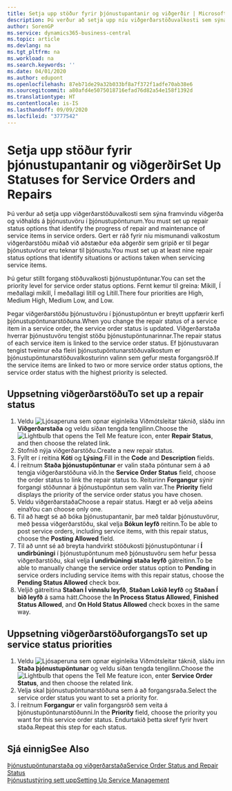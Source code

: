 ```yaml
---
title: Setja upp stöður fyrir þjónustupantanir og viðgerðir | Microsoft Docs
description: Þú verður að setja upp níu viðgerðarstöðuvalkosti sem sýna framvindu viðgerða og viðhalds á þjónustuvöru í þjónustupöntunum.
author: SorenGP
ms.service: dynamics365-business-central
ms.topic: article
ms.devlang: na
ms.tgt_pltfrm: na
ms.workload: na
ms.search.keywords: ''
ms.date: 04/01/2020
ms.author: edupont
ms.openlocfilehash: 87eb71de29a32b033bf8a7f372f1adfe70ab38e6
ms.sourcegitcommit: a80afd4e5075018716efad76d82a54e158f1392d
ms.translationtype: HT
ms.contentlocale: is-IS
ms.lasthandoff: 09/09/2020
ms.locfileid: "3777542"
---
```

# <a name="set-up-statuses-for-service-orders-and-repairs"></a><span data-ttu-id="3f5b6-103">Setja upp stöður fyrir þjónustupantanir og viðgerðir</span><span class="sxs-lookup"><span data-stu-id="3f5b6-103">Set Up Statuses for Service Orders and Repairs</span></span>
<span data-ttu-id="3f5b6-104">Þú verður að setja upp viðgerðarstöðuvalkosti sem sýna framvindu viðgerða og viðhalds á þjónustuvöru í þjónustupöntunum.</span><span class="sxs-lookup"><span data-stu-id="3f5b6-104">You must set up repair status options that identify the progress of repair and maintenance of service items in service orders.</span></span> <span data-ttu-id="3f5b6-105">Gert er ráð fyrir níu mismunandi valkostum viðgerðarstöðu miðað við aðstæður eða aðgerðir sem gripið er til þegar þjónustuvörur eru teknar til þjónustu.</span><span class="sxs-lookup"><span data-stu-id="3f5b6-105">You must set up at least nine repair status options that identify situations or actions taken when servicing service items.</span></span>  

<span data-ttu-id="3f5b6-106">Þú getur stillt forgang stöðuvalkosti þjónustupöntunar.</span><span class="sxs-lookup"><span data-stu-id="3f5b6-106">You can set the priority level for service order status options.</span></span> <span data-ttu-id="3f5b6-107">Fernt kemur til greina: Mikill, Í meðallagi mikill, Í meðallagi lítill og Lítill.</span><span class="sxs-lookup"><span data-stu-id="3f5b6-107">There four priorities are High, Medium High, Medium Low, and Low.</span></span>  

<span data-ttu-id="3f5b6-108">Þegar viðgerðarstöðu þjónustuvöru í þjónustupöntun er breytt uppfærir kerfi þjónustupöntunarstöðuna.</span><span class="sxs-lookup"><span data-stu-id="3f5b6-108">When you change the repair status of a service item in a service order, the service order status is updated.</span></span> <span data-ttu-id="3f5b6-109">Viðgerðarstaða hverrar þjónustuvöru tengist stöðu þjónustupöntunarinnar.</span><span class="sxs-lookup"><span data-stu-id="3f5b6-109">The repair status of each service item is linked to the service order status.</span></span> <span data-ttu-id="3f5b6-110">Ef þjónustuvaran tengist tveimur eða fleiri þjónustupöntunarstöðuvalkostum er þjónustupöntunarstöðuvalkosturinn valinn sem gefur mesta forgangsröð.</span><span class="sxs-lookup"><span data-stu-id="3f5b6-110">If the service items are linked to two or more service order status options, the service order status with the highest priority is selected.</span></span>  

## <a name="to-set-up-a-repair-status"></a><span data-ttu-id="3f5b6-111">Uppsetning viðgerðarstöðu</span><span class="sxs-lookup"><span data-stu-id="3f5b6-111">To set up a repair status</span></span>  
1. <span data-ttu-id="3f5b6-112">Veldu ![Ljósaperuna sem opnar eiginleika Viðmótsleitar](media/ui-search/search_small.png "Segðu mér hvað þú vilt gera") táknið, sláðu inn **Viðgerðarstaða** og veldu síðan tengda tengilinn.</span><span class="sxs-lookup"><span data-stu-id="3f5b6-112">Choose the ![Lightbulb that opens the Tell Me feature](media/ui-search/search_small.png "Tell me what you want to do") icon, enter **Repair Status**, and then choose the related link.</span></span>
2. <span data-ttu-id="3f5b6-113">Stofnið nýja viðgerðarstöðu.</span><span class="sxs-lookup"><span data-stu-id="3f5b6-113">Create a new repair status.</span></span>  
3. <span data-ttu-id="3f5b6-114">Fyllt er í reitina **Kóti** og **Lýsing**.</span><span class="sxs-lookup"><span data-stu-id="3f5b6-114">Fill in the **Code** and **Description** fields.</span></span>  
4. <span data-ttu-id="3f5b6-115">Í reitnum **Staða þjónustupöntunar** er valin staða pöntunar sem á að tengja viðgerðarstöðuna við.</span><span class="sxs-lookup"><span data-stu-id="3f5b6-115">In the **Service Order Status** field, choose the order status to link the repair status to.</span></span> <span data-ttu-id="3f5b6-116">Reiturinn **Forgangur** sýnir forgangi stöðunnar á þjónustupöntun sem valin var.</span><span class="sxs-lookup"><span data-stu-id="3f5b6-116">The **Priority** field displays the priority of the service order status you have chosen.</span></span>  
5. <span data-ttu-id="3f5b6-117">Veldu viðgerðarstaða</span><span class="sxs-lookup"><span data-stu-id="3f5b6-117">Choose a repair status.</span></span> <span data-ttu-id="3f5b6-118">Hægt er að velja aðeins eina</span><span class="sxs-lookup"><span data-stu-id="3f5b6-118">You can choose only one.</span></span>  
6. <span data-ttu-id="3f5b6-119">Til að hægt sé að bóka þjónustupantanir, þar með taldar þjónustuvörur, með þessa viðgerðarstöðu, skal velja **Bókun leyfð** reitinn.</span><span class="sxs-lookup"><span data-stu-id="3f5b6-119">To be able to post service orders, including service items, with this repair status, choose the **Posting Allowed** field.</span></span>  
7. <span data-ttu-id="3f5b6-120">Til að unnt sé að breyta handvirkt stöðukosti þjónustupöntunar í **Í undirbúningi** í þjónustupöntunum með þjónustuvöru sem hefur þessa viðgerðarstöðu, skal velja **Í undirbúningi staða leyfð** gátreitinn.</span><span class="sxs-lookup"><span data-stu-id="3f5b6-120">To be able to manually change the service order status option to **Pending** in service orders including service items with this repair status, choose the **Pending Status Allowed** check box.</span></span>  
8. <span data-ttu-id="3f5b6-121">Veljið gátreitina **Staðan Í vinnslu leyfð**, **Staðan Lokið leyfð** og **Staðan Í bið leyfð** á sama hátt.</span><span class="sxs-lookup"><span data-stu-id="3f5b6-121">Choose the **In Process Status Allowed**, **Finished Status Allowed**, and **On Hold Status Allowed** check boxes in the same way.</span></span>
  
## <a name="to-set-up-service-status-priorities"></a><span data-ttu-id="3f5b6-122">Uppsetning viðgerðarstöðuforgangs</span><span class="sxs-lookup"><span data-stu-id="3f5b6-122">To set up service status priorities</span></span>  
1. <span data-ttu-id="3f5b6-123">Veldu ![Ljósaperuna sem opnar eiginleika Viðmótsleitar](media/ui-search/search_small.png "Segðu mér hvað þú vilt gera") táknið, sláðu inn **Staða þjónustupöntunar** og veldu síðan tengda tengilinn.</span><span class="sxs-lookup"><span data-stu-id="3f5b6-123">Choose the ![Lightbulb that opens the Tell Me feature](media/ui-search/search_small.png "Tell me what you want to do") icon, enter **Service Order Status**, and then choose the related link.</span></span>  
2. <span data-ttu-id="3f5b6-124">Velja skal þjónustupöntunarstöðuna sem á að forgangsraða.</span><span class="sxs-lookup"><span data-stu-id="3f5b6-124">Select the service order status you want to set a priority for.</span></span>  
3. <span data-ttu-id="3f5b6-125">Í reitnum **Forgangur** er valin forgangsröð sem veita á þjónustupöntunarstöðunni.</span><span class="sxs-lookup"><span data-stu-id="3f5b6-125">In the **Priority** field, choose the priority you want for this service order status.</span></span> <span data-ttu-id="3f5b6-126">Endurtakið þetta skref fyrir hvert staða.</span><span class="sxs-lookup"><span data-stu-id="3f5b6-126">Repeat this step for each status.</span></span>  

## <a name="see-also"></a><span data-ttu-id="3f5b6-127">Sjá einnig</span><span class="sxs-lookup"><span data-stu-id="3f5b6-127">See Also</span></span>  
[<span data-ttu-id="3f5b6-128">Þjónustupöntunarstaða og viðgerðarstaða</span><span class="sxs-lookup"><span data-stu-id="3f5b6-128">Service Order Status and Repair Status</span></span>](service-service-order-status-and-repair-status.md)  
[<span data-ttu-id="3f5b6-129">Þjónustustýring sett upp</span><span class="sxs-lookup"><span data-stu-id="3f5b6-129">Setting Up Service Management</span></span>](service-setup-service.md)  
